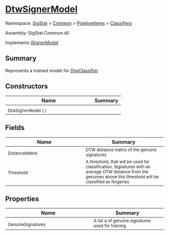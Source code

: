 # [DtwSignerModel](./DtwSignerModel.md)

Namespace: [SigStat]() > [Common](./../../README.md) > [PipelineItems]() > [Classifiers](./README.md)

Assembly: SigStat.Common.dll

Implements [ISignerModel](./../../Pipeline/ISignerModel.md)

## Summary
Represents a trained model for [DtwClassifier](https://github.com/hargitomi97/sigstat/blob/master/docs/md/SigStat/Common/PipelineItems/Classifiers/DtwClassifier.md)

## Constructors

| Name | Summary | 
| --- | --- | 
| <sub>DtwSignerModel (  )</sub><span>&nbsp;&nbsp;&nbsp;&nbsp;&nbsp;&nbsp;&nbsp;&nbsp;&nbsp;&nbsp;&nbsp;&nbsp;&nbsp;&nbsp;&nbsp;&nbsp;&nbsp;&nbsp;&nbsp;&nbsp;&nbsp;&nbsp;&nbsp;&nbsp;&nbsp;&nbsp;&nbsp;&nbsp;&nbsp;&nbsp;&nbsp;&nbsp;</span>| <sub></sub>| <br>


## Fields

| Name | Summary | 
| --- | --- | 
| <sub>DistanceMatrix</sub><span>&nbsp;&nbsp;&nbsp;&nbsp;&nbsp;&nbsp;&nbsp;&nbsp;&nbsp;&nbsp;&nbsp;&nbsp;&nbsp;&nbsp;&nbsp;&nbsp;&nbsp;&nbsp;&nbsp;&nbsp;&nbsp;&nbsp;&nbsp;&nbsp;&nbsp;&nbsp;&nbsp;&nbsp;&nbsp;&nbsp;&nbsp;&nbsp;</span>| <sub>DTW distance matrix of the genuine signatures</sub>| <br>
| <sub>Threshold</sub><span>&nbsp;&nbsp;&nbsp;&nbsp;&nbsp;&nbsp;&nbsp;&nbsp;&nbsp;&nbsp;&nbsp;&nbsp;&nbsp;&nbsp;&nbsp;&nbsp;&nbsp;&nbsp;&nbsp;&nbsp;&nbsp;&nbsp;&nbsp;&nbsp;&nbsp;&nbsp;&nbsp;&nbsp;&nbsp;&nbsp;&nbsp;&nbsp;</span>| <sub>A threshold, that will be used for classification. Signatures with  an average DTW distance from the genuines above this threshold will  be classified as forgeries</sub>| <br>


## Properties

| Name | Summary | 
| --- | --- | 
| <sub>GenuineSignatures</sub><span>&nbsp;&nbsp;&nbsp;&nbsp;&nbsp;&nbsp;&nbsp;&nbsp;&nbsp;&nbsp;&nbsp;&nbsp;&nbsp;&nbsp;&nbsp;&nbsp;&nbsp;&nbsp;&nbsp;&nbsp;&nbsp;&nbsp;&nbsp;&nbsp;&nbsp;&nbsp;&nbsp;&nbsp;&nbsp;&nbsp;&nbsp;&nbsp;</span>| <sub>A list a of genuine signatures used for training</sub>| <br>


